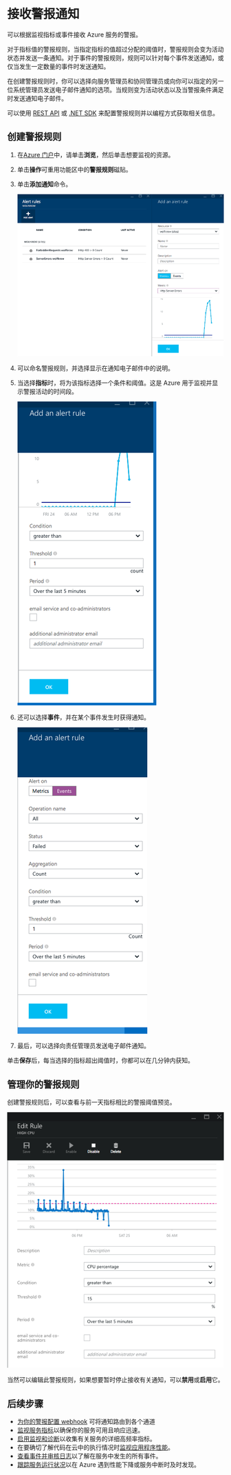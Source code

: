 <properties 
	pageTitle="接收警报通知" 
	description="在满足警报规则条件时收到通知。" 
	authors="stepsic-microsoft-com" 
	manager="ronmart" 
	editor="" 
	services="azure-portal" 
	documentationCenter="na"/>

<tags
	ms.service="monitoring-and-diagnostics"
	ms.workload="na"
	ms.tgt_pltfrm="na"
	ms.devlang="na"
	ms.topic="article"
	ms.date="09/08/2015"
	wacn.date="10/17/2016"
	ms.author="robb"/>

# 接收警报通知

可以根据监视指标或事件接收 Azure 服务的警报。

对于指标值的警报规则，当指定指标的值超过分配的阈值时，警报规则会变为活动状态并发送一条通知。对于事件的警报规则，规则可以针对每个事件发送通知，或仅当发生一定数量的事件时发送通知。

在创建警报规则时，你可以选择向服务管理员和协同管理员或向你可以指定的另一位系统管理员发送电子邮件通知的选项。当规则变为活动状态以及当警报条件满足时发送通知电子邮件。

可以使用 [REST API](https://msdn.microsoft.com/zh-cn/library/azure/dn931945.aspx) 或 [.NET SDK](https://www.nuget.org/packages/Microsoft.Azure.Insights/) 来配置警报规则并以编程方式获取相关信息。

## 创建警报规则

1. 在[Azure 门户](https://portal.azure.cn/)中，请单击**浏览**，然后单击想要监视的资源。

2. 单击**操作**可重用功能区中的**警报规则**磁贴。

3. 单击**添加通知**命令。

    ![添加警报](./media/insights-receive-alert-notifications/Insights_AddAlert.png)

4. 可以命名警报规则，并选择显示在通知电子邮件中的说明。

5. 当选择**指标**时，将为该指标选择一个条件和阈值。这是 Azure 用于监视并显示警报活动的时间段。

    ![条件和阈值](./media/insights-receive-alert-notifications/Insights_ConditionAndThreshold.png)

6. 还可以选择**事件**，并在某个事件发生时获得通知。 

    ![事件](./media/insights-receive-alert-notifications/Insights_Events.png)

7. 最后，可以选择向责任管理员发送电子邮件通知。

单击**保存**后，每当选择的指标超出阈值时，你都可以在几分钟内获知。

## 管理你的警报规则

创建警报规则后，可以查看与前一天指标相比的警报阈值预览。

![事件](./media/insights-receive-alert-notifications/Insights_EditAlert.png)


当然可以编辑此警报规则，如果想要暂时停止接收有关通知，可以**禁用**或**启用**它。

## 后续步骤

* [为你的警报配置 webhook](/documentation/articles/insights-webhooks-alerts/) 可将通知路由到各个通道
* [监视服务指标](/documentation/articles/insights-how-to-customize-monitoring/)以确保你的服务可用且响应迅速。
* [启用监视和诊断](/documentation/articles/insights-how-to-use-diagnostics/)以收集有关服务的详细高频率指标。
* 在要确切了解代码在云中的执行情况时[监视应用程序性能](/documentation/articles/insights-perf-analytics/)。
* [查看事件并审核日志](/documentation/articles/insights-debugging-with-events/)以了解在服务中发生的所有事件。
* [跟踪服务运行状况](/documentation/articles/insights-service-health/)以在 Azure 遇到性能下降或服务中断时及时发现。
 
<!---HONumber=Mooncake_0503_2016-->